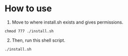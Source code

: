 # How to use
1. Move to where install.sh exists and gives permissions.
```
chmod 777 ./install.sh
```
2. Then, run this shell script.
```
./install.sh
```